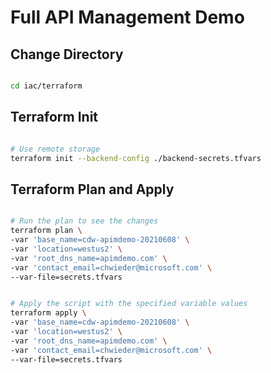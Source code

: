 # Full API Management Demo

## Change Directory

```bash

cd iac/terraform

```

## Terraform Init

```bash

# Use remote storage
terraform init --backend-config ./backend-secrets.tfvars

```

## Terraform Plan and Apply

```bash

# Run the plan to see the changes
terraform plan \
-var 'base_name=cdw-apimdemo-20210608' \
-var 'location=westus2' \
-var 'root_dns_name=apimdemo.com' \
-var 'contact_email=chwieder@microsoft.com' \
--var-file=secrets.tfvars


# Apply the script with the specified variable values
terraform apply \
-var 'base_name=cdw-apimdemo-20210608' \
-var 'location=westus2' \
-var 'root_dns_name=apimdemo.com' \
-var 'contact_email=chwieder@microsoft.com' \
--var-file=secrets.tfvars

```
